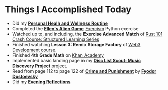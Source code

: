 # Things I Accomplished Today

- Did my **[Personal Healh and Wellness Routine](../../../routines/personal-health-and-wellness-routine-2024-week-2.md)**
- Completed the **[Ellen's Alien Game](https://exercism.org/tracks/python/exercises/ellens-alien-game)** [Exercism](https://exercism.org) Python exercise
- Watched up to, and including, the **Exercise Advanced Match** of [Rust 101 Crash Course: Structured Learning Series](https://www.youtube.com/watch?v=lzKeecy4OmQ)
- Finished watching **Lesson 3: Remix Storage Factory** of [Web3 Development course](https://www.youtube.com/watch?v=gyMwXuJrbJQ).
- Finished **4th Grade Math** on [Khan Academy](https://www.khanacademy.org)
- Implemented basic landing page in my **[Disc List Scout: Music Discovery Project](https://github.com/evorhard/Disc-List-Scout--Music-Discovery)** project.
- Read from page 112 to page 122 of **[Crime and Punishment](https://www.goodreads.com/book/show/7144.Crime_and_Punishment)** by **[Fyodor Dostoevsky](https://www.goodreads.com/author/show/3137322.Fyodor_Dostoevsky)**
- Did my **[Evening Reflections](../../../routines/evening-reflections.md)**

